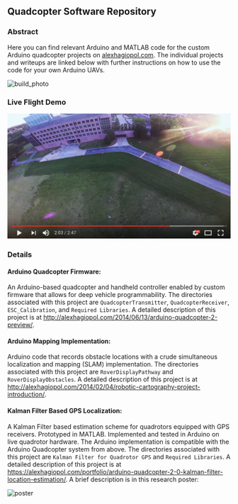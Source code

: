 ## Quadcopter Software Repository
### Abstract
Here you can find relevant Arduino and MATLAB code for the custom Arduino quadcopter projects on [alexhagiopol.com](https://alexhagiopol.com/portfolio/arduino-quadcopter-live-demo/). The individual projects and writeups are linked below with further instructions on how to use the code for your own Arduino UAVs.

![build_photo](https://alexhagiopol.files.wordpress.com/2014/09/quadcopter-splash-page.jpg)

### Live Flight Demo
[![demo](figures/video_thumbnail.png)](https://www.youtube.com/watch?v=WuHXO8XvEYg#t=0s "Quadrotor Demo")

### Details
#### Arduino Quadcopter Firmware: 
An Arduino-based quadcopter and handheld controller enabled by custom firmware that allows for deep vehicle programmability. 
The directories associated with this project are `QuadcopterTransmitter`, `QuadcopterReceiver`, `ESC_Calibration`, and `Required Libraries`.
A detailed description of this project is at http://alexhagiopol.com/2014/06/13/arduino-quadcopter-2-preview/. 

#### Arduino Mapping Implementation:
Arduino code that records obstacle locations with a crude simultaneous localization and mapping (SLAM) implementation.
The directories associated with this project are `RoverDisplayPathway` and `RoverDisplayObstacles`.
A detailed description of this project is at http://alexhagiopol.com/2014/02/04/robotic-cartography-project-introduction/.

#### Kalman Filter Based GPS Localization:
A Kalman Filter based estimation scheme for quadrotors equipped with GPS receivers. 
Prototyped in MATLAB. Implemented and tested in Arduino on live quadrotor hardware. 
The Arduino implementation is compatible with the Arduino Quadcopter system from above.
The directories associated with this project are `Kalman Filter for Quadrotor GPS` and `Required Libraries`. 
A detailed description of this project is at https://alexhagiopol.com/portfolio/arduino-quadcopter-2-0-kalman-filter-location-estimation/. 
A brief description is in this research poster:

![poster](figures/kalman-filter-poster.png)

